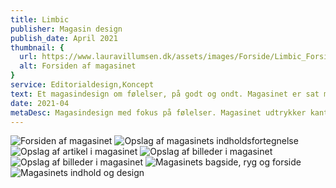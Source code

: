 ```yaml
---
title: Limbic
publisher: Magasin design
publish_date: April 2021
thumbnail: {
  url: https://www.lauravillumsen.dk/assets/images/Forside/Limbic_Forside.png,
  alt: Forsiden af magasinet
}
service: Editorialdesign,Koncept
text: Et magasindesign om følelser, på godt og ondt. Magasinet er sat med skrifttyperne Akzidenz Grotesk og Gotham. Det er et visuelt magasin henvendt til unge mennesker. Magasinets fokus er at sætte ord på folks forskellige tilgange til følelser og alt hvad det kan indebære. Magasinet skal udtrykke kant og blødhed på samme tid, og det kommer til udtryk i skriftvalgets kantede udseende og billedernes runde former. Magasinet blev designet i forbindelse med et skoleprojekt på Københavns Erhvervsakademi.
date: 2021-04
metaDesc: Magasindesign med fokus på følelser. Magasinet udtrykker kant og blødhed og skal prøve at sætte ord på følelser og alt det de kan indebære.
---
```


<img src="https://www.lauravillumsen.dk/assets/images/Limbic_underside/1_Limbic_underside.png" alt="Forsiden af magasinet">
<img src="https://www.lauravillumsen.dk/assets/images/Limbic_underside/2_Limbic_underside.png" alt="Opslag af magasinets indholdsfortegnelse">
<img src="https://www.lauravillumsen.dk/assets/images/Limbic_underside/3_Limbic_underside.png" alt="Opslag af artikel i magasinet">
<img src="https://www.lauravillumsen.dk/assets/images/Limbic_underside/4_Limbic_underside.png" alt="Opslag af billeder i magasinet">
<img src="https://www.lauravillumsen.dk/assets/images/Limbic_underside/5_Limbic_underside.png" alt="Opslag af billeder i magasinet">
<img src="https://www.lauravillumsen.dk/assets/images/Limbic_underside/6_Limbic_underside.png" alt="Magasinets bagside, ryg og forside">
<img src="https://www.lauravillumsen.dk/assets/images/Limbic_underside/7_Limbic_underside.png" alt="Magasinets indhold og design">
